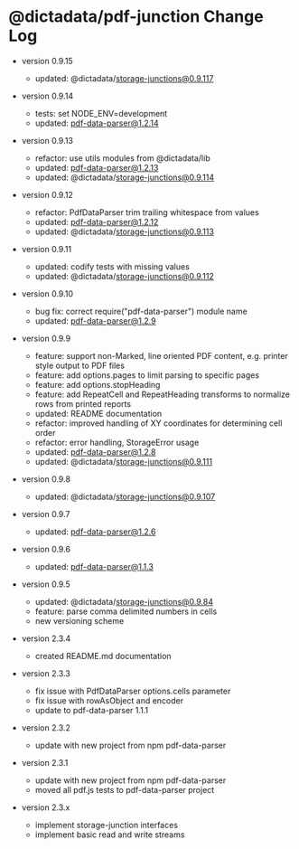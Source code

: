 # @dictadata/pdf-junction Change Log

- version 0.9.15
  - updated: @dictadata/storage-junctions@0.9.117
- version 0.9.14
  - tests: set NODE_ENV=development
  - updated: pdf-data-parser@1.2.14
- version 0.9.13
  - refactor: use utils modules from @dictadata/lib
  - updated: pdf-data-parser@1.2.13
  - updated: @dictadata/storage-junctions@0.9.114
- version 0.9.12
  - refactor: PdfDataParser trim trailing whitespace from values
  - updated: pdf-data-parser@1.2.12
  - updated: @dictadata/storage-junctions@0.9.113
- version 0.9.11
  - updated: codify tests with missing values
  - updated: @dictadata/storage-junctions@0.9.112
- version 0.9.10
  - bug fix: correct require("pdf-data-parser") module name
  - updated: pdf-data-parser@1.2.9
- version 0.9.9
  - feature: support non-Marked, line oriented PDF content, e.g. printer style output to PDF files
  - feature: add options.pages to limit parsing to specific pages
  - feature: add options.stopHeading
  - feature: add RepeatCell and RepeatHeading transforms to normalize rows from printed reports
  - updated: README documentation
  - refactor: improved handling of XY coordinates for determining cell order
  - refactor: error handling, StorageError usage
  - updated: pdf-data-parser@1.2.8
  - updated: @dictadata/storage-junctions@0.9.111
- version 0.9.8
  - updated: @dictadata/storage-junctions@0.9.107
- version 0.9.7
  - updated: pdf-data-parser@1.2.6
- version 0.9.6
  - updated: pdf-data-parser@1.1.3
- version 0.9.5
  - updated: @dictadata/storage-junctions@0.9.84
  - feature: parse comma delimited numbers in cells
  - new versioning scheme

- version 2.3.4
  - created README.md documentation
- version 2.3.3
  - fix issue with PdfDataParser options.cells parameter
  - fix issue with rowAsObject and encoder
  - update to pdf-data-parser 1.1.1
- version 2.3.2
  - update with new project from npm pdf-data-parser
- version 2.3.1
  - update with new project from npm pdf-data-parser
  - moved all pdf.js tests to pdf-data-parser project
- version 2.3.x
  - implement storage-junction interfaces
  - implement basic read and write streams
